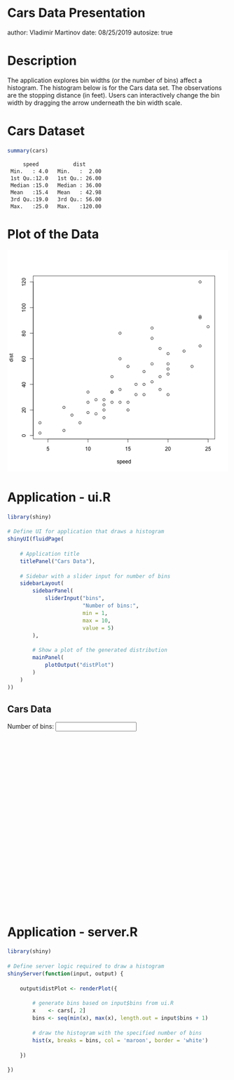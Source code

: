 Cars Data Presentation
========================================================
author: Vladimir Martinov
date: 08/25/2019
autosize: true

Description
========================================================

The application explores bin widths (or the number of bins) affect a histogram. The histogram below is for the Cars data set. The observations are the stopping distance (in feet). Users can interactively change the bin width by dragging the arrow underneath the bin width scale.


Cars Dataset
========================================================


```r
summary(cars)
```

```
     speed           dist       
 Min.   : 4.0   Min.   :  2.00  
 1st Qu.:12.0   1st Qu.: 26.00  
 Median :15.0   Median : 36.00  
 Mean   :15.4   Mean   : 42.98  
 3rd Qu.:19.0   3rd Qu.: 56.00  
 Max.   :25.0   Max.   :120.00  
```

Plot of the Data
========================================================

![plot of chunk unnamed-chunk-2](Untitled-figure/unnamed-chunk-2-1.png)

Application - ui.R
========================================================


```r
library(shiny)

# Define UI for application that draws a histogram
shinyUI(fluidPage(
    
    # Application title
    titlePanel("Cars Data"),
    
    # Sidebar with a slider input for number of bins
    sidebarLayout(
        sidebarPanel(
            sliderInput("bins",
                        "Number of bins:",
                        min = 1,
                        max = 10,
                        value = 5)
        ),
        
        # Show a plot of the generated distribution
        mainPanel(
            plotOutput("distPlot")
        )
    )
))
```

<!--html_preserve--><div class="container-fluid">
<h2>Cars Data</h2>
<div class="row">
<div class="col-sm-4">
<form class="well">
<div class="form-group shiny-input-container">
<label class="control-label" for="bins">Number of bins:</label>
<input class="js-range-slider" id="bins" data-min="1" data-max="10" data-from="5" data-step="1" data-grid="true" data-grid-num="9" data-grid-snap="false" data-prettify-separator="," data-prettify-enabled="true" data-keyboard="true" data-data-type="number"/>
</div>
</form>
</div>
<div class="col-sm-8">
<div id="distPlot" class="shiny-plot-output" style="width: 100% ; height: 400px"></div>
</div>
</div>
</div><!--/html_preserve-->

Application - server.R
========================================================

```r
library(shiny)

# Define server logic required to draw a histogram
shinyServer(function(input, output) {
    
    output$distPlot <- renderPlot({
        
        # generate bins based on input$bins from ui.R
        x    <- cars[, 2]
        bins <- seq(min(x), max(x), length.out = input$bins + 1)
        
        # draw the histogram with the specified number of bins
        hist(x, breaks = bins, col = 'maroon', border = 'white')
        
    })
    
})
```
